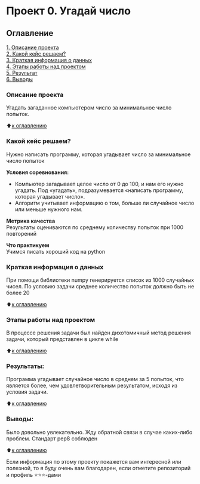 # Проект 0. Угадай число

## Оглавление  
[1. Описание проекта](https://github.com/hremeus/ds_learning/tree/main/project_0/README.md#Описание-проекта)  
[2. Какой кейс решаем?](https://github.com/hremeus/ds_learning/tree/main/project_0/README.md#Какой-кейс-решаем)  
[3. Краткая информация о данных](https://github.com/hremeus/ds_learning/tree/main/project_0/README.md#Краткая-информация-о-данных)  
[4. Этапы работы над проектом](https://github.com/hremeus/ds_learning/tree/main/project_0/README.md#Этапы-работы-над-проектом)  
[5. Результат](https://github.com/hremeus/ds_learning/tree/main/project_0/README.md#Результат)    
[6. Выводы](https://github.com/hremeus/ds_learning/tree/main/project_0/README.md#Выводы) 

### Описание проекта    
Угадать загаданное компьютером число за минимальное число попыток.

:arrow_up:[к оглавлению](https://github.com/hremeus/ds_learning/tree/main/project_0/README.md#Оглавление)


### Какой кейс решаем?    
Нужно написать программу, которая угадывает число за минимальное число попыток

**Условия соревнования:**  
- Компьютер загадывает целое число от 0 до 100, и нам его нужно угадать. Под «угадать», подразумевается «написать программу, которая угадывает число».
- Алгоритм учитывает информацию о том, больше ли случайное число или меньше нужного нам.

**Метрика качества**     
Результаты оцениваются по среднему количеству попыток при 1000 повторений

**Что практикуем**     
Учимся писать хороший код на python


### Краткая информация о данных

  При помощи библиотеки numpy генерируется список из 1000 случайных чисел. По условию задачи среднее количество попыток должно быть не более 20

:arrow_up:[к оглавлению](https://github.com/hremeus/ds_learning/tree/main/project_0/README.md#Оглавление)


### Этапы работы над проектом  

В процессе решения задачи был найден дихотомичный метод решения задачи, который представлен в цикле while

:arrow_up:[к оглавлению](https://github.com/hremeus/ds_learning/tree/main/project_0/README.md#Оглавление)


### Результаты:  

Программа угадывает случайное число в среднем за 5 попыток, что является более, чем удовлетворительным результатом, исходя из условия задачи.

:arrow_up:[к оглавлению](https://github.com/hremeus/ds_learning/tree/main/project_0/README.md#Оглавление)


### Выводы:  

Было довольно увлекательно. Жду обратной связи в случае каких-либо проблем. Стандарт pep8 соблюден

:arrow_up:[к оглавлению](https://github.com/hremeus/ds_learning/tree/main/project_0/README.md#Оглавление)


Если информация по этому проекту покажется вам интересной или полезной, то я буду очень вам благодарен, если отметите репозиторий и профиль ⭐️⭐️⭐️-дами